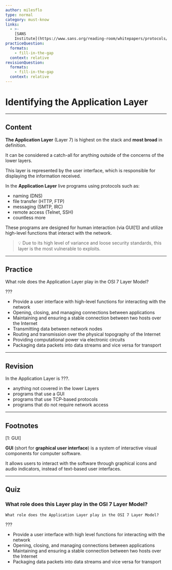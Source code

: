 ```yaml
---
author: milesflo
type: normal
category: must-know
links:
  - >-
    [SANS
    Institute](https://www.sans.org/reading-room/whitepapers/protocols/applying-osi-layer-network-model-information-security-1309){website}
practiceQuestion:
  formats:
    - fill-in-the-gap
  context: relative
revisionQuestion:
  formats:
    - fill-in-the-gap
  context: relative
---
```


# Identifying the Application Layer


---

## Content

**The Application Layer** (Layer 7) is highest on the stack and **most broad** in definition. 

It can be considered a catch-all for anything outside of the concerns of the lower layers.

This layer is represented by the user interface, which is responsible for displaying the information received.

In the **Application Layer** live programs using protocols such as:

- naming (DNS)
- file transfer (HTTP, FTP)
- messaging (SMTP, IRC)
- remote access (Telnet, SSH)
- countless more 

These programs are designed for human interaction (via GUI[1]) and utilize high-level functions that interact with the network.

> 💡 Due to its high level of variance and loose security standards, this layer is the most vulnerable to exploits.


---

## Practice

What role does the Application Layer play in the OSI 7 Layer Model?

???

- Provide a user interface with high-level functions for interacting with the network
- Opening, closing, and managing connections between applications
- Maintaining and ensuring a stable connection between two hosts over the Internet
- Transmitting data between network nodes
- Routing and transmission over the physical topography of the Internet
- Providing computational power via electronic circuits
- Packaging data packets into data streams and vice versa for transport


---

## Revision

In the Application Layer is ???.

- anything not covered in the lower Layers
- programs that use a GUI
- programs that use TCP-based protocols
- programs that do not require network access


---

## Footnotes

[1: GUI]

**GUI** (short for **graphical user interface**) is a system of interactive visual components for computer software.

It allows users to interact with the software through graphical icons and audio indicators, instead of text-based user interfaces.


---

## Quiz

### What role does this Layer play in the OSI 7 Layer Model?


```plain-text
What role does the Application Layer play in the OSI 7 Layer Model?
```

 ???

- Provide a user interface with high level functions for interacting with the network
- Opening, closing, and managing connections between applications
- Maintaining and ensuring a stable connection between two hosts over the Internet
- Packaging data packets into data streams and vice versa for transport
